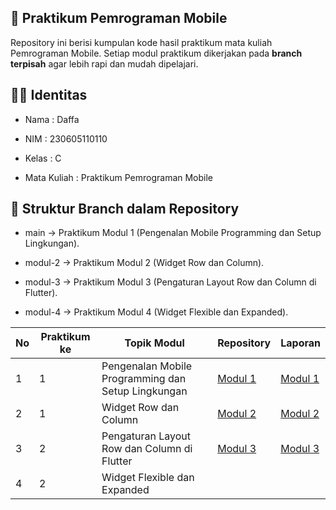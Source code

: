 ##  📱 Praktikum Pemrograman Mobile

Repository ini berisi kumpulan kode hasil praktikum mata kuliah Pemrograman Mobile. Setiap modul praktikum dikerjakan pada **branch terpisah** agar lebih rapi dan mudah dipelajari.

## 👨‍💻 Identitas

- Nama : Daffa

- NIM : 230605110110

- Kelas : C

- Mata Kuliah : Praktikum Pemrograman Mobile

## 🌿 Struktur Branch dalam Repository 

- main → Praktikum Modul 1 (Pengenalan Mobile Programming dan Setup Lingkungan).

- modul-2 → Praktikum Modul 2 (Widget Row dan Column).

- modul-3 → Praktikum Modul 3 (Pengaturan Layout Row dan Column di Flutter).

- modul-4 → Praktikum Modul 4 (Widget Flexible dan Expanded).

| No  | Praktikum ke | Topik Modul  | Repository | Laporan |
| ------------ | ------------ | ------------ | ------------ | ------------ |
| 1 | 1 | Pengenalan Mobile Programming dan Setup Lingkungan | [Modul 1](https://github.com/Dapaaw/PrakMobileeeee/tree/main "Modul 1") | [Modul 1](https://drive.google.com/file/d/1uAAz2BpoL02oAFHKVckJ_D_ybj6doVzp/view?usp=drive_link "Modul 1") | 
| 2 | 1 | Widget Row dan Column | [Modul 2](https://drive.google.com/file/d/1aVrI_zHUbiHd7i9og0th1osQUB0GIEcB/view?usp=drive_link "Modul 2") | [Modul 2](https://github.com/Dapaaw/Modul-2 "Modul 2") |
| 3 | 2 | Pengaturan Layout Row dan Column di Flutter | [Modul 3](https://drive.google.com/file/d/1jfUvYLyM3VrpnuBSxTirXeOZWn7YJDou/view?usp=drive_link "Modul 3") | [Modul 3](https://github.com/Dapaaw/PrakMobileeeee/tree/modul-3 "Modul 3") |
| 4 | 2 | Widget Flexible dan Expanded |  |  |  |

